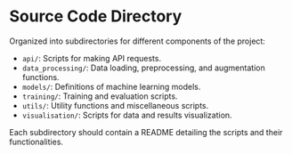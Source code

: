 # Source Code Directory

Organized into subdirectories for different components of the project:

- `api/`: Scripts for making API requests.
- `data_processing/`: Data loading, preprocessing, and augmentation functions.
- `models/`: Definitions of machine learning models.
- `training/`: Training and evaluation scripts.
- `utils/`: Utility functions and miscellaneous scripts.
- `visualisation/`: Scripts for data and results visualization.

Each subdirectory should contain a README detailing the scripts and their functionalities.


